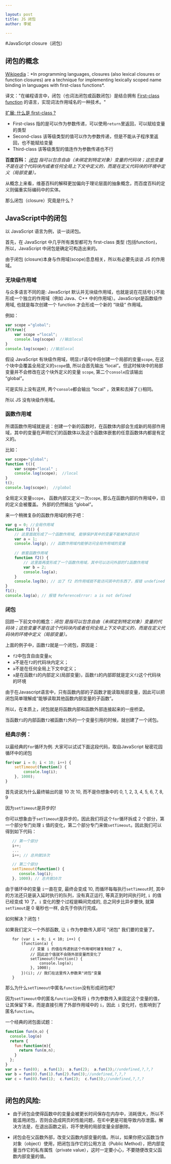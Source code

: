 ```yaml
---

layout: post
title: JS 闭包
author: 李斌

--- 
```


#JavaScript closure（闭包）

##   闭包的概念
[Wikipedia](https://en.wikipedia.org/wiki/Closure_(computer_programming))：*In programming languages, closures (also lexical closures or function closures) are a technique for implementing lexically scoped name binding in languages with first-class functions*. 

译文："在编程语言中，闭包（也词法闭包或函数闭包）是结合拥有 [First-class function](https://en.wikipedia.org/wiki/First-class_function) 的语言，实现词法作用域名的一种技术。"

[扩展: 什么是 first-class ?](https://www.zhihu.com/question/27460623/answer/36747015)

+ First-class 指的是可以作为参数传递，可以使用`return`里返回，可以赋给变量的类型
+ Second-class 该等级类型的值可以作为参数传递，但是不能从子程序里返回，也不能赋给变量 
+ Third-class 该等级类型的值连作为参数传递也不行

**百度百科：** *[闭包](http://baike.baidu.com/link?url=wheoR5tCOFANd56LTm1x3_9k5OdwdaO5JnBzDs4kIC7KMbLT74G6cLD0whz8KgzSBO2B10iSTfeT0B-M-eLxm_) 指可以包含自由（未绑定到特定对象）变量的代码块；这些变量不是在这个代码块内或者任何全局上下文中定义的，而是在定义代码块的环境中定义（局部变量）。*

从概念上来看，维基百科的解释更加偏向于理论层面的抽象概念，而百度百科的定义则偏重实际编码中的实体。

那么闭包（closure）究竟是什么？

## JavaScript中的闭包

以 JavaScript 语言为例，谈一谈闭包。

首先，在 JavaScript 中几乎所有类型都可为 first-class 类型 (包括function)， 所以，JavaScript 中闭包是确定可构造出来的。

由于闭包 (closure)本身与作用域(scope)息息相关，所以有必要先谈谈 JS 的作用域。

### 无块级作用域

与众多语言不同的是: JavaScript 默认并无块级作用域，也就是说在花括号`{}`不能形成一个独立的作用域（例如 Java、C++ 中的作用域）。JavaScript是函数级作用域, 也就是每次创建一个 function 才会形成一个新的 “块级“ 作用域。

例如：

```js
var scope ="global";  
if(true){  
    var scope ="local";  
    console.log(scope)  //输出local
}  
console.log(scope); //输出local
```
假设 JavaScript 有块级作用域，明显`if`语句中将创建一个局部的变量`scope`, 在这个块中会覆盖全局定义的`scope`值, 所以会首先输出 “local”。但这时候块中的局部变量并不会修改在这个块外定义的变量 `scope`,  第二个`console`应该输出 “global”。

可是实际上没有这样, 两个`console`都会输出 “local" ，效果和去掉了`{}`相同。

所以 JS 没有块级作用域。

### 函数作用域

所谓函数作用域就是说：创建一个新的函数时，在函数体内部会生成新的局部作用域，其中的变量在声明它们的函数体以及这个函数体嵌套的任意函数体内都是有定义的。

比如：

```js
var scope="global";  
function t(){  
    var scope="local" ; 
    console.log(scope);  //local
}  
t(); 
console.log(scope);  //global
```
全局定义变量`scope`， 函数内部又定义一次`scope`, 那么在函数内部的作用域中，旧的定义会被覆盖。 外部的仍然输出 “global”。

来一个稍微复杂的函数作用域的例子吧：

```js
var g = 0; //全局作用域
function f1() {
    // 这里面就形成了一个函数作用域, 能够保护其中的变量不能被外部访问
    var a = 1;
    console.log(g); // 函数作用域内能够访问全局作用域的变量
    
    // 嵌套函数作用域
    function f2() {
        // 这里面再度形成了一个函数作用域，其中可以访问外部的f1函数作用域
        var b = 2;
        console.log(a);
    }
    console.log(b); // 出了 f2 的作用域就不能访问其中的东西了，报错 undefined
}
f1();
console.log(a); // 报错 ReferenceError: a is not defined
```

### 闭包

回顾一下前文中的概念：*闭包 是指可以包含自由（未绑定到特定对象）变量的代码块；这些变量不是在这个代码块内或者任何全局上下文中定义的，而是在定义代码块的环境中定义（局部变量）。*

上面的例子中，函数`f2`就是一个闭包，原因是：

+ `f2`中包含自由变量`a`; 
+ `a`不是在`f2`的代码块内定义；
+ `a`不是在任何全局上下文中定义；
+ `a`是在函数`f1`的内部定义(局部变量)，函数`f1`的内部即就是定义`f2`这个代码块的环境

由于在Javascript语言中，只有函数内部的子函数才能读取局部变量，因此可以把闭包简单理解成“能够读取其他函数内部变量的子函数”。

所以，在本质上，闭包就是将函数内部和函数外部连接起来的一座桥梁。

当函数`f1`的内部函数`f2`被函数`f1`外的一个变量引用的时候，就创建了一个闭包。

###  经典示例：

以最经典的`for`循环为例. 大家可以试试下面这段代码，取自JavaScript 秘密花园循环中的闭包

```js
for(var i = 0; i < 10; i++) {
    setTimeout(function() {
        console.log(i);
    }, 1000);
}
```

首先说说为什么最终输出的是 10 次 10, 而不是你想象中的 0, 1, 2, 3, 4, 5, 6, 7, 8, 9
 
因为`setTimeout`是异步的!

你可以想象由于`setTimeout`是异步的，因此我们将这个`for`循环拆成 2 个部分，第一个部分专门处理 `i` 值的变化，第二个部分专门来做`setTimeout`。因此我们可以得到如下代码：
   
```js
   // 第一个部分
   i++;
   ... 
   i++; // 总共做10次

   // 第二个部分
   setTimeout(function() {
      console.log(i);
   }, 1000); // 总共做10次

```
   由于循环中的变量 `i`一直在变, 最终会变成 10, 而循环每每执行`setTimeout`时, 其中的方法还只是装入延时执行的队列，没有真正运行, 等真正到时间执行时, `i `的值已经变成 10 了。`i` 变化的整个过程是瞬间完成的, 总之同步比异步要快, 就算`setTimout`是 0 毫秒也一样, 会先于你执行完成。

如何解决？闭包！


如果我们定义一个外部函数, 让 `i` 作为参数传入即可 "闭包" 我们要的变量了。


```   
   for (var i = 0; i < 10; i++) {
       (function(a) {
           // 变量 i 的值在传递到这个作用域时被复制给了 a,
           // 因此这个值就不会随外部变量而变化了
           setTimeout(function() {
               console.log(a);
           }, 1000);
       })(i); // 我们在这里传入参数来"闭包"变量
   }
```

那么为什么`setTimeout`中匿名`function`没有形成闭包呢?

因为`setTimeout`中的匿名`function`没有将 `i` 作为参数传入来固定这个变量的值，让其保留下来，而是直接引用了外部作用域中的 `i`，因此` i` 变化时，也影响到了匿名`function`。

一个经典的闭包面试题：
 
```js
function fun(n,o) {
  console.log(o)
  return {
    fun:function(m){
      return fun(m,n);
    }
  };
}
var a = fun(0);  a.fun(1);  a.fun(2);  a.fun(3);//undefined,?,?,?
var b = fun(0).fun(1).fun(2).fun(3);//undefined,?,?,?
var c = fun(0).fun(1);  c.fun(2);  c.fun(3);//undefined,?,?,?
        
```


## 闭包的风险:

+ 由于闭包会使得函数中的变量会被更长时间保存在内存中，消耗很大，所以不能滥用闭包，否则会造成网页的性能问题，在IE中更是可能导致内存泄露。解决方法是，在退出函数之前，将不使用的局部变量全部删除。

+ 闭包会在父函数外部，改变父函数内部变量的值。所以，如果你把父函数当作对象（object）使用，把闭包当作它的公用方法（Public Method），把内部变量当作它的私有属性（private value），这时一定要小心，不要随便改变父函数内部变量的值。


